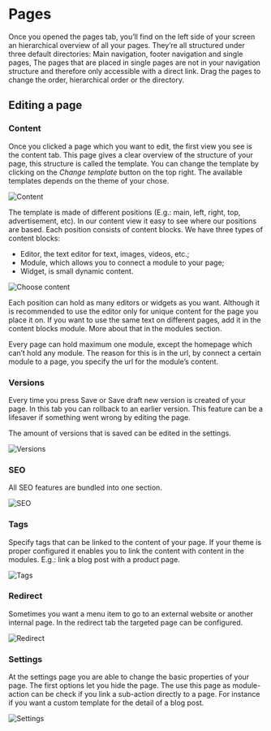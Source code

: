 # Pages

Once you opened the pages tab, you’ll find on the left side of your screen an hierarchical overview of all your pages. They’re all structured under three default directories: Main navigation, footer navigation and single pages, The pages that are placed in single pages are not in your navigation structure and therefore only accessible with a direct link. Drag the pages to change the order, hierarchical order or the directory.

## Editing a page

### Content

Once you clicked a page which you want to edit, the first view you see is the content tab. This page gives a clear overview of the structure of your page, this structure is called the template. You can change the template by clicking on the *Change template* button on the top right. The available templates depends on the theme of your chose.

![Content](https://github.com/forkcms/documentation/raw/master/03.%20user%20guide/assets/pages_content.png)

The template is made of different positions (E.g.: main, left, right, top, advertisement, etc). In our content view it easy to see where our positions are based. Each position consists of content blocks. We have three types of content blocks:

* Editor, the text editor for text, images, videos, etc.;
* Module, which allows you to connect a module to your page;
* Widget, is small dynamic content.

![Choose content](https://github.com/forkcms/documentation/raw/master/03.%20user%20guide/assets/pages_choosecontent.png)

Each position can hold as many editors or widgets as you want. Although it is recommended to use the editor only for unique content for the page you place it on. If you want to use the same text on different pages, add it in the content blocks module. More about that in the modules section.

Every page can hold maximum one module, except the homepage which can’t hold any module. The reason for this is in the url, by connect a certain module to a page, you specify the url for the module’s content.

### Versions

Every time you press Save or Save draft new version is created of your page. In this tab you can rollback to an earlier version. This feature can be a lifesaver if something went wrong by editing the page.

The amount of versions that is saved can be edited in the settings.

![Versions](https://github.com/forkcms/documentation/raw/master/03.%20user%20guide/assets/pages_versions.png)

### SEO

All SEO features are bundled into one section.

![SEO](https://github.com/forkcms/documentation/raw/master/03.%20user%20guide/assets/pages_seo.png)

### Tags

Specify tags that can be linked to the content of your page. If your theme is proper configured it enables you to link the content with content in the modules. E.g.: link a blog post with a product page.

![Tags](https://github.com/forkcms/documentation/raw/master/03.%20user%20guide/assets/pages_tags.png)

### Redirect

Sometimes you want a menu item to go to an external website or another internal page. In the redirect tab the targeted page can be configured.

![Redirect](https://github.com/forkcms/documentation/raw/master/03.%20user%20guide/assets/pages_redirect.png)

### Settings

At the settings page you are able to change the basic properties of your page. The first options let you hide the page. The use this page as module-action can be check if you link a sub-action directly to a page. For instance if you want a custom template for the detail of a blog post.

![Settings](https://github.com/forkcms/documentation/raw/master/03.%20user%20guide/assets/pages_settings.png)
